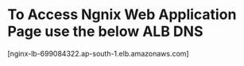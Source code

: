 # To Access Ngnix Web Application Page use the below ALB DNS
[nginx-lb-699084322.ap-south-1.elb.amazonaws.com]
